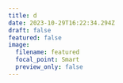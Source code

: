 ```yaml
---
title: d
date: 2023-10-29T16:22:34.294Z
draft: false
featured: false
image:
  filename: featured
  focal_point: Smart
  preview_only: false
---
```

